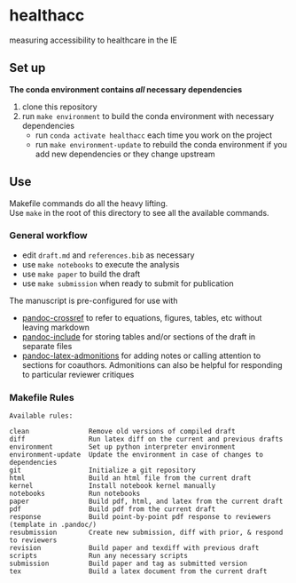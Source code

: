 # healthacc

measuring accessibility to healthcare in the IE

## Set up

**The conda environment contains _all_ necessary dependencies**

1. clone this repository
2. run `make environment` to build the conda environment with necessary dependencies
   - run `conda activate healthacc` each time you work on the project
   - run `make environment-update` to rebuild the conda environment if you add new dependencies or they change upstream

## Use

Makefile commands do all the heavy lifting.  
Use `make` in the root of this directory to see all the available commands.

### General workflow

- edit `draft.md` and `references.bib` as necessary
- use `make notebooks` to execute the analysis
- use `make paper` to build the draft
- use `make submission` when ready to submit for publication

The manuscript is pre-configured for use with

- [pandoc-crossref](https://lierdakil.github.io/pandoc-crossref/) to refer to equations, figures, tables, etc without leaving markdown
- [pandoc-include](https://github.com/DCsunset/pandoc-include) for storing tables and/or sections of the draft in separate files
- [pandoc-latex-admonitions](https://github.com/chdemko/pandoc-latex-admonition) for adding notes or calling attention to sections for coauthors. Admonitions can also be helpful for responding to particular reviewer critiques

### Makefile Rules

``` text
Available rules:

clean               Remove old versions of compiled draft
diff                Run latex diff on the current and previous drafts
environment         Set up python interpreter environment
environment-update  Update the environment in case of changes to dependencies
git                 Initialize a git repository
html                Build an html file from the current draft
kernel              Install notebook kernel manually
notebooks           Run notebooks
paper               Build pdf, html, and latex from the current draft
pdf                 Build pdf from the current draft
response            Build point-by-point pdf response to reviewers (template in .pandoc/)
resubmission        Create new submission, diff with prior, & respond to reviewers
revision            Build paper and texdiff with previous draft
scripts             Run any necessary scripts
submission          Build paper and tag as submitted version
tex                 Build a latex document from the current draft
```
